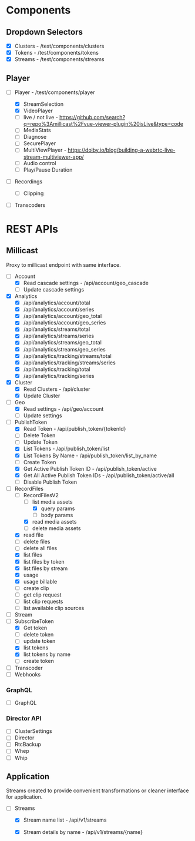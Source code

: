 

# Components

## Dropdown Selectors

- [x] Clusters - /test/components/clusters
- [x] Tokens - /test/components/tokens
- [x] Streams - /test/components/streams

## Player

- [ ] Player - /test/components/player
    - [x] StreamSelection
    - [x] VideoPlayer
    - [ ] live / not live - https://github.com/search?q=repo%3Amillicast%2Fvue-viewer-plugin%20isLive&type=code
    - [ ] MediaStats
    - [ ] Diagnose
    - [ ] SecurePlayer
    - [ ] MultiViewPlayer - https://dolby.io/blog/building-a-webrtc-live-stream-multiviewer-app/
    - [ ] Audio control
    - [ ] Play/Pause Duration
- [ ] Recordings
    - [ ] Clipping
- [ ] Transcoders


# REST APIs

## Millicast

Proxy to millicast endpoint with same interface.

- [ ] Account
    - [x] Read cascade settings - /api/account/geo_cascade
    - [ ] Update cascade settings
- [x] Analytics
    - [x] /api/analytics/account/total
    - [x] /api/analytics/account/series
    - [x] /api/analytics/account/geo_total
    - [x] /api/analytics/account/geo_series
    - [x] /api/analytics/streams/total
    - [x] /api/analytics/streams/series
    - [x] /api/analytics/streams/geo_total
    - [x] /api/analytics/streams/geo_series
    - [x] /api/analytics/tracking/streams/total
    - [x] /api/analytics/tracking/streams/series
    - [x] /api/analytics/tracking/total
    - [x] /api/analytics/tracking/series
- [x] Cluster
    - [x] Read Clusters -  /api/cluster
    - [x] Update Cluster
- [ ] Geo
    - [x] Read settings - /api/geo/account
    - [ ] Update settings
- [ ] PublishToken
    - [x] Read Token - /api/publish_token/{tokenId}
    - [ ] Delete Token
    - [ ] Update Token
    - [x] List Tokens - /api/publish_token/list
    - [x] List Tokens By Name - /api/publish_token/list_by_name
    - [ ] Create Token
    - [x] Get Active Publish Token ID - /api/publish_token/active
    - [x] Get All Active Publish Token IDs - /api/publish_token/active/all
    - [ ] Disable Publish Token
- [ ] RecordFiles
    - [ ] RecordFilesV2
        - [ ] list media assets
            - [x] query params
            - [ ] body params
        - [x] read media assets
        - [ ] delete media assets
    - [x] read file
    - [ ] delete files
    - [ ] delete all files
    - [x] list files
    - [x] list files by token
    - [x] list files by stream
    - [x] usage
    - [x] usage billable
    - [ ] create clip
    - [ ] get clip request
    - [ ] list clip requests
    - [ ] list available clip sources
- [ ] Stream
- [ ] SubscribeToken
    - [x] Get token
    - [ ] delete token
    - [ ] update token
    - [x] list tokens
    - [x] list tokens by name
    - [ ] create token
- [ ] Transcoder
- [ ] Webhooks

### GraphQL

- [ ] GraphQL

### Director API

- [ ] ClusterSettings
- [ ] Director
- [ ] RtcBackup
- [ ] Whep
- [ ] Whip

## Application

Streams created to provide convenient transformations or cleaner interface for application.

- [ ] Streams 
    - [x] Stream name list - /api/v1/streams
    - [x] Stream details by name - /api/v1/streams/{name}




